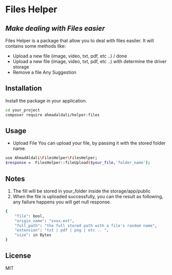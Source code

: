 # Files Helper 
## _Make dealing with Files easier_

Files Helper is a package that allow you to deal with files easiler.
It will contains some methods like:
- Upload a new file (image, video, txt, pdf, etc ..) / done
- Upload a new file (image, video, txt, pdf, etc ..) with determine the driver storage
- Remove a file
Any Suggestion 

## Installation
Install the package in your application.

```sh
cd your_project
composer require ahmadaldali/helper-files
```

## Usage

- Upload File
You can upload your file, by passing it with the stored folder name.

```sh
use AhmadAldali\FilesHelper\FilesHelper;
$response =  FilesHelper::fileUpload($your_file,'folder_name');
```

## Notes
1. The fill will be stored in your_folder inside the storage/app/public
2. When the file is uploaded successfully, you can the result as following, any failure happens you will get null response.
```sh
{
    "file": bool,
    "origin_name": "xxxx.ext",
    "full_path": "the full stored path with a file's random name",
    "extension": "txt | pdf | png | etc .. ",
    "size": in Bytes
}
```


## License

MIT

